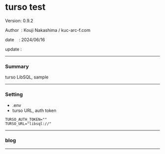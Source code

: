 ﻿# turso test

 Version: 0.9.2

 Author  : Kouji Nakashima / kuc-arc-f.com

 date    : 2024/06/16 

 update  :

***
### Summary

turso LibSQL,  sample

***
### Setting

* .env
* turso URL, auth token

```
TURSO_AUTH_TOKEN=""
TURSO_URL="libsql://"
```

***
### blog 

***

